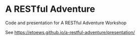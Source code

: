 # A RESTful Adventure

Code and presentation for A RESTful Adventure Workshop

See https://etoews.github.io/a-restful-adventure/presentation/
